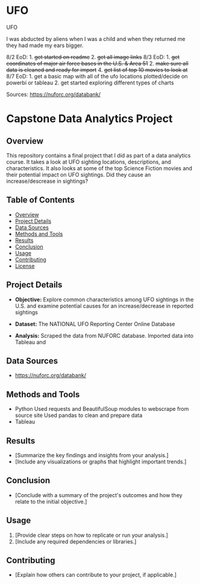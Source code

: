 # UFO
UFO

I was abducted by aliens when I was a child and when they returned me they had made my ears bigger.

8/2 EoD:
    1. ~~get started on readme~~
    2. ~~get all image links~~
8/3 EoD:
    1. ~~get coordinates of major air force bases in the U.S. & Area 51~~
    2. ~~make sure all data is cleaned and ready for import~~
    4. ~~get list of top 10 movies to look at~~
8/7 EoD:
    1. get a basic map with all of the ufo locations plotted/decide on powerbi or tableau
    2. get started exploring different types of charts


Sources:
https://nuforc.org/databank/


# Capstone Data Analytics Project

## Overview
This repository contains a final project that I did as part of a data analytics course. It takes a look at UFO sighting locations, descriptions, and characteristics. It also looks at some of the top Science Fiction movies and their potential impact on UFO sightings. Did they cause an increase/descrease in sightings? 

## Table of Contents
- [Overview](#overview)
- [Project Details](#project-details)
- [Data Sources](#data-sources)
- [Methods and Tools](#methods-and-tools)
- [Results](#results)
- [Conclusion](#conclusion)
- [Usage](#usage)
- [Contributing](#contributing)
- [License](#license)

## Project Details
- **Objective:** Explore common characteristics among UFO sightings in the U.S. and 
                 examine potential causes for an increase/decrease in reported sightings

- **Dataset:** The NATIONAL UFO Reporting Center Online Database

- **Analysis:** Scraped the data from NUFORC database. Imported data into Tableau and

## Data Sources
- https://nuforc.org/databank/

## Methods and Tools
- Python
    Used requests and BeautifulSoup modules to webscrape from source site 
    Used pandas to clean and prepare data
- Tableau

## Results
- [Summarize the key findings and insights from your analysis.]
- [Include any visualizations or graphs that highlight important trends.]

## Conclusion
- [Conclude with a summary of the project's outcomes and how they relate to the initial objective.]

## Usage
1. [Provide clear steps on how to replicate or run your analysis.]
2. [Include any required dependencies or libraries.]

## Contributing
- [Explain how others can contribute to your project, if applicable.]

